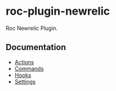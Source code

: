 # roc-plugin-newrelic
Roc Newrelic Plugin.

## Documentation
- [Actions](/packages/roc-plugin-newrelic/docs/Actions.md)
- [Commands](/packages/roc-plugin-newrelic/docs/Commands.md)
- [Hooks](/packages/roc-plugin-newrelic/docs/Hooks.md)
- [Settings](/packages/roc-plugin-newrelic/docs/Settings.md)
